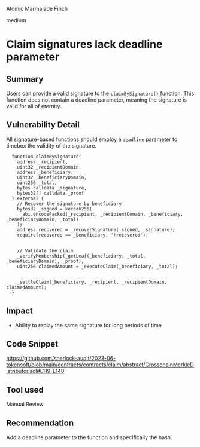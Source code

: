 Atomic Marmalade Finch

medium

# Claim signatures lack deadline parameter

## Summary
Users can provide a valid signature to the `claimBySignature()` function. This function does not contain a deadline parameter, meaning the signature is valid for all of eternity.

## Vulnerability Detail
All signature-based functions should employ a `deadline` parameter to timebox the validity of the signature.

```solidity
  function claimBySignature(
    address _recipient,
    uint32 _recipientDomain,
    address _beneficiary,
    uint32 _beneficiaryDomain,
    uint256 _total,
    bytes calldata _signature,
    bytes32[] calldata _proof
  ) external {
    // Recover the signature by beneficiary
    bytes32 _signed = keccak256(
      abi.encodePacked(_recipient, _recipientDomain, _beneficiary, _beneficiaryDomain, _total)
    );
    address recovered = _recoverSignature(_signed, _signature);
    require(recovered == _beneficiary, '!recovered');


    // Validate the claim
    _verifyMembership(_getLeaf(_beneficiary, _total, _beneficiaryDomain), _proof);
    uint256 claimedAmount = _executeClaim(_beneficiary, _total);


    _settleClaim(_beneficiary, _recipient, _recipientDomain, claimedAmount);
  }
```

## Impact
- Ability to replay the same signature for long periods of time

## Code Snippet
https://github.com/sherlock-audit/2023-06-tokensoft/blob/main/contracts/contracts/claim/abstract/CrosschainMerkleDistributor.sol#L119-L140

## Tool used
Manual Review

## Recommendation
Add a deadline parameter to the function and specifically the hash.
